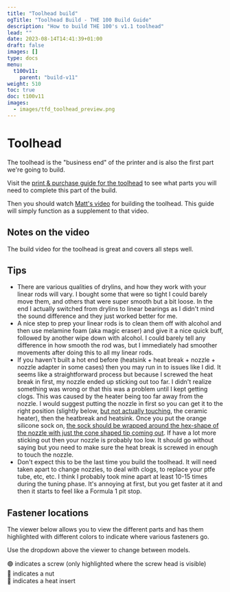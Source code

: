 ```yaml
---
title: "Toolhead build"
ogTitle: "Toolhead Build - THE 100 Build Guide"
description: "How to build THE 100's v1.1 toolhead"
lead: ""
date: 2023-08-14T14:41:39+01:00
draft: false
images: []
type: docs
menu:
  t100v11:
    parent: "build-v11"
weight: 510
toc: true
doc: t100v11
images: 
  - images/tfd_toolhead_preview.png
---
```

# Toolhead

The toolhead is the "business end" of the printer and is also the first part we're going to build. 

Visit the <a href="/t100/1.1/printing-guide/toolhead/">print & purchase guide for the toolhead</a> to see what parts you will need to complete this part of the build. 

Then you should watch <a href="https://www.youtube.com/watch?v=fC4BB4BhjOo" target="_blank">Matt's video</a> for building the toolhead. This guide will simply function as a supplement to that video. 

## Notes on the video

The build video for the toolhead is great and covers all steps well. 

## Tips

  - There are various qualities of drylins, and how they work with your linear rods will vary. I bought some that were so tight I could barely move them, and others that were super smooth but a bit loose. In the end I actually switched from drylins to linear bearings as I didn't mind the sound difference and they just worked better for me. 
  - A nice step to prep your linear rods is to clean them off with alcohol and then use melamine foam (aka magic eraser) and give it a nice quick buff, followed by another wipe down with alcohol. I could barely tell any difference in how smooth the rod was, but I immediately had smoother movements after doing this to all my linear rods. 
  - If you haven't built a hot end before (heatsink + heat break + nozzle + nozzle adapter in some cases) then you may run in to issues like I did. It seems like a straightforward process but because I screwed the heat break in first, my nozzle ended up sticking out too far. I didn't realize something was wrong or that this was a problem until I kept getting clogs. This was caused by the heater being too far away from the nozzle. I would suggest putting the nozzle in first so you can get it to the right position (slightly below, <a href="https://ueeshop.ly200-cdn.com/u_file/UPAT/UPAT086/2205/04/products/4-e8fa.jpg" target="_blank">but not actually touching</a>, the ceramic heater), then the heatbreak and heatsink. Once you put the orange silicone sock on, <a href="https://ueeshop.ly200-cdn.com/u_file/UPAT/UPAT086/2205/04/products/5-6820.jpg">the sock should be wrapped around the hex-shape of the nozzle with just the cone shaped tip coming out</a>. If have a lot more sticking out then your nozzle is probably too low. It should go without saying but you need to make sure the heat break is screwed in enough to touch the nozzle. 
  - Don't expect this to be the last time you build the toolhead. It will need taken apart to change nozzles, to deal with clogs, to replace your ptfe tube, etc, etc. I think I probably took mine apart at least 10-15 times during the tuning phase. It's annoying at first, but you get faster at it and then it starts to feel like a Formula 1 pit stop. 

## Fastener locations
The viewer below allows you to view the different parts and has them highlighted with different colors to indicate where various fasteners go.

Use the dropdown above the viewer to change between models.

<div class="row bd">
  🟢 indicates a screw (only highlighted where the screw head is visible)<br>
  🔵 indicates a nut<br>
  🔴 indicates a heat insert<br>
</div>
<br>

<div id="modelpicker">
</div>
<div id="stlviewer">
</div>



<!-- Import maps polyfill -->
<!-- Remove this when import maps will be widely supported -->
<script async src="https://unpkg.com/es-module-shims@1.6.3/dist/es-module-shims.js"></script>
<script type="importmap">
  {
    "imports": {
      "three": "https://unpkg.com/three@v0.155.0/build/three.module.js",
      "three/addons/": "https://unpkg.com/three@v0.155.0/examples/jsm/"
    }
  }
</script>

<script>
  const params = {
    asset: 'chc_pro_mount',
    STL: 'chc_pro_mount'
  };

    const assets = [
    'chc_pro_mount',
    'chc_pro_clamp',
    'chc_pro_fanduct',
    'rod_cradle'
  ];
</script>

<script type="module" src="/js/viewer.js"></script>